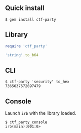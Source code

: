 
## Quick install

```
$ gem install ctf-party
```

## Library

```ruby
require 'ctf_party'

'string'.to_b64
```

## CLI

```
$ ctf-party 'security' to_hex
7365637572697479
```

## Console

Launch `irb` with the library loaded.

```
$ ctf_party_console
irb(main):001:0>
```
